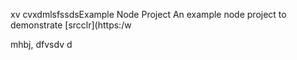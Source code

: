 xv cvxdmlsfssdsExample Node Project
An example node project to demonstrate [srcclr](https:/w

mhbj,
dfvsdv d
